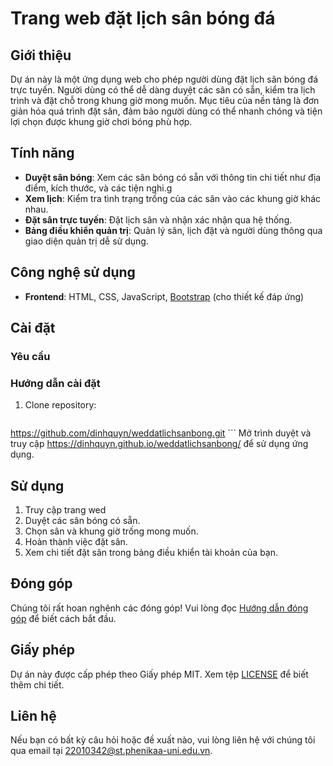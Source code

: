 # Trang web đặt lịch sân bóng đá

## Giới thiệu

Dự án này là một ứng dụng web cho phép người dùng đặt lịch sân bóng đá trực tuyến. Người dùng có thể dễ dàng duyệt các sân có sẵn, kiểm tra lịch trình và đặt chỗ trong khung giờ mong muốn. Mục tiêu của nền tảng là đơn giản hóa quá trình đặt sân, đảm bảo người dùng có thể nhanh chóng và tiện lợi chọn được khung giờ chơi bóng phù hợp.

## Tính năng

- **Duyệt sân bóng**: Xem các sân bóng có sẵn với thông tin chi tiết như địa điểm, kích thước, và các tiện nghi.g
- **Xem lịch**: Kiểm tra tình trạng trống của các sân vào các khung giờ khác nhau.
- **Đặt sân trực tuyến**: Đặt lịch sân và nhận xác nhận qua hệ thống.
- **Bảng điều khiển quản trị**: Quản lý sân, lịch đặt và người dùng thông qua giao diện quản trị dễ sử dụng.

## Công nghệ sử dụng

- **Frontend**: HTML, CSS, JavaScript, [Bootstrap](https://getbootstrap.com/) (cho thiết kế đáp ứng)

## Cài đặt

### Yêu cầu


### Hướng dẫn cài đặt

1. Clone repository:

    ```bash
  https://github.com/dinhquyn/weddatlichsanbong.git
    ```
Mở trình duyệt và truy cập https://dinhquyn.github.io/weddatlichsanbong/  để sử dụng ứng dụng.

## Sử dụng

1. Truy cập trang wed
2. Duyệt các sân bóng có sẵn.
3. Chọn sân và khung giờ trống mong muốn.
4. Hoàn thành việc đặt sân.
5. Xem chi tiết đặt sân trong bảng điều khiển tài khoản của bạn.

## Đóng góp

Chúng tôi rất hoan nghênh các đóng góp! Vui lòng đọc [Hướng dẫn đóng góp](CONTRIBUTING.md) để biết cách bắt đầu.

## Giấy phép

Dự án này được cấp phép theo Giấy phép MIT. Xem tệp [LICENSE](LICENSE) để biết thêm chi tiết.

## Liên hệ

Nếu bạn có bất kỳ câu hỏi hoặc đề xuất nào, vui lòng liên hệ với chúng tôi qua email tại 22010342@st.phenikaa-uni.edu.vn.
